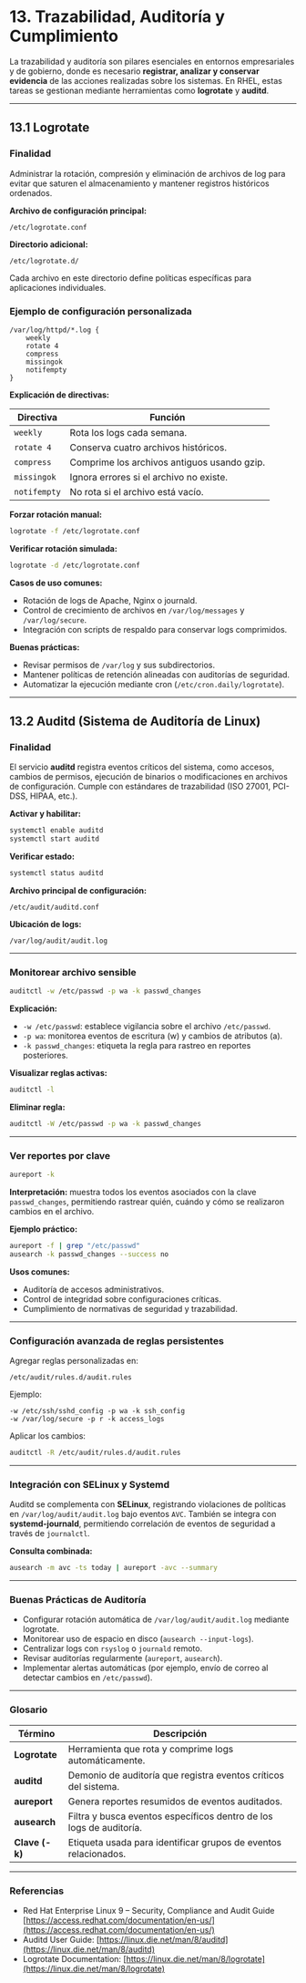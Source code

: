 # 13. Trazabilidad, Auditoría y Cumplimiento

La trazabilidad y auditoría son pilares esenciales en entornos empresariales y de gobierno, donde es necesario **registrar, analizar y conservar evidencia** de las acciones realizadas sobre los sistemas. En RHEL, estas tareas se gestionan mediante herramientas como **logrotate** y **auditd**.

---

## 13.1 Logrotate

### Finalidad

Administrar la rotación, compresión y eliminación de archivos de log para evitar que saturen el almacenamiento y mantener registros históricos ordenados.

**Archivo de configuración principal:**

```
/etc/logrotate.conf
```

**Directorio adicional:**

```
/etc/logrotate.d/
```

Cada archivo en este directorio define políticas específicas para aplicaciones individuales.

### Ejemplo de configuración personalizada

```
/var/log/httpd/*.log {
    weekly
    rotate 4
    compress
    missingok
    notifempty
}
```

**Explicación de directivas:**

| Directiva    | Función                                     |
| ------------ | ------------------------------------------- |
| `weekly`     | Rota los logs cada semana.                  |
| `rotate 4`   | Conserva cuatro archivos históricos.        |
| `compress`   | Comprime los archivos antiguos usando gzip. |
| `missingok`  | Ignora errores si el archivo no existe.     |
| `notifempty` | No rota si el archivo está vacío.           |

**Forzar rotación manual:**

```bash
logrotate -f /etc/logrotate.conf
```

**Verificar rotación simulada:**

```bash
logrotate -d /etc/logrotate.conf
```

**Casos de uso comunes:**

* Rotación de logs de Apache, Nginx o journald.
* Control de crecimiento de archivos en `/var/log/messages` y `/var/log/secure`.
* Integración con scripts de respaldo para conservar logs comprimidos.

**Buenas prácticas:**

* Revisar permisos de `/var/log` y sus subdirectorios.
* Mantener políticas de retención alineadas con auditorías de seguridad.
* Automatizar la ejecución mediante cron (`/etc/cron.daily/logrotate`).

---

## 13.2 Auditd (Sistema de Auditoría de Linux)

### Finalidad

El servicio **auditd** registra eventos críticos del sistema, como accesos, cambios de permisos, ejecución de binarios o modificaciones en archivos de configuración. Cumple con estándares de trazabilidad (ISO 27001, PCI-DSS, HIPAA, etc.).

**Activar y habilitar:**

```bash
systemctl enable auditd
systemctl start auditd
```

**Verificar estado:**

```bash
systemctl status auditd
```

**Archivo principal de configuración:**

```
/etc/audit/auditd.conf
```

**Ubicación de logs:**

```
/var/log/audit/audit.log
```

---

### Monitorear archivo sensible

```bash
auditctl -w /etc/passwd -p wa -k passwd_changes
```

**Explicación:**

* `-w /etc/passwd`: establece vigilancia sobre el archivo `/etc/passwd`.
* `-p wa`: monitorea eventos de escritura (w) y cambios de atributos (a).
* `-k passwd_changes`: etiqueta la regla para rastreo en reportes posteriores.

**Visualizar reglas activas:**

```bash
auditctl -l
```

**Eliminar regla:**

```bash
auditctl -W /etc/passwd -p wa -k passwd_changes
```

---

### Ver reportes por clave

```bash
aureport -k
```

**Interpretación:** muestra todos los eventos asociados con la clave `passwd_changes`, permitiendo rastrear quién, cuándo y cómo se realizaron cambios en el archivo.

**Ejemplo práctico:**

```bash
aureport -f | grep "/etc/passwd"
ausearch -k passwd_changes --success no
```

**Usos comunes:**

* Auditoría de accesos administrativos.
* Control de integridad sobre configuraciones críticas.
* Cumplimiento de normativas de seguridad y trazabilidad.

---

### Configuración avanzada de reglas persistentes

Agregar reglas personalizadas en:

```
/etc/audit/rules.d/audit.rules
```

Ejemplo:

```
-w /etc/ssh/sshd_config -p wa -k ssh_config
-w /var/log/secure -p r -k access_logs
```

Aplicar los cambios:

```bash
auditctl -R /etc/audit/rules.d/audit.rules
```

---

### Integración con SELinux y Systemd

Auditd se complementa con **SELinux**, registrando violaciones de políticas en `/var/log/audit/audit.log` bajo eventos `AVC`. También se integra con **systemd-journald**, permitiendo correlación de eventos de seguridad a través de `journalctl`.

**Consulta combinada:**

```bash
ausearch -m avc -ts today | aureport -avc --summary
```

---

### Buenas Prácticas de Auditoría

* Configurar rotación automática de `/var/log/audit/audit.log` mediante logrotate.
* Monitorear uso de espacio en disco (`ausearch --input-logs`).
* Centralizar logs con `rsyslog` o `journald` remoto.
* Revisar auditorías regularmente (`aureport`, `ausearch`).
* Implementar alertas automáticas (por ejemplo, envío de correo al detectar cambios en `/etc/passwd`).

---

### Glosario

| Término        | Descripción                                                         |
| -------------- | ------------------------------------------------------------------- |
| **Logrotate**  | Herramienta que rota y comprime logs automáticamente.               |
| **auditd**     | Demonio de auditoría que registra eventos críticos del sistema.     |
| **aureport**   | Genera reportes resumidos de eventos auditados.                     |
| **ausearch**   | Filtra y busca eventos específicos dentro de los logs de auditoría. |
| **Clave (-k)** | Etiqueta usada para identificar grupos de eventos relacionados.     |

---

### Referencias

* Red Hat Enterprise Linux 9 – Security, Compliance and Audit Guide
  [https://access.redhat.com/documentation/en-us/](https://access.redhat.com/documentation/en-us/)
* Auditd User Guide: [https://linux.die.net/man/8/auditd](https://linux.die.net/man/8/auditd)
* Logrotate Documentation: [https://linux.die.net/man/8/logrotate](https://linux.die.net/man/8/logrotate)
